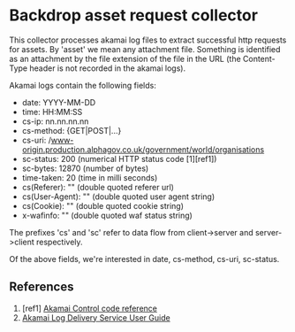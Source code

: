 # Backdrop asset request collector

This collector processes akamai log files to extract successful http requests
for assets. By 'asset' we mean any attachment file. Something is identified as
an attachment by the file extension of the file in the URL (the Content-Type
header is not recorded in the akamai logs).

Akamai logs contain the following fields:

* date: YYYY-MM-DD
* time: HH:MM:SS
* cs-ip: nn.nn.nn.nn
* cs-method: {GET|POST|...}
* cs-uri: /www-origin.production.alphagov.co.uk/government/world/organisations
* sc-status: 200 (numerical HTTP status code [1][ref1])
* sc-bytes: 12870 (number of bytes)
* time-taken: 20 (time in milli seconds)
* cs(Referer): "" (double quoted referer url)
* cs(User-Agent): "" (double quoted user agent string)
* cs(Cookie): "" (double quoted cookie string)
* x-wafinfo: "" (double quoted waf status string)

The prefixes 'cs' and 'sc' refer to data flow from client->server and
server->client respectively.

Of the above fields, we're interested in date, cs-method, cs-uri, sc-status.

## References

1. [ref1] [Akamai Control code reference](https://control.akamai.com/core/search/kb_article.search?articleId=4775)
2. [Akamai Log Delivery Service User Guide](https://control.akamai.com/dl/customers/other/LDS/LDS_User_Guide.pdf)
